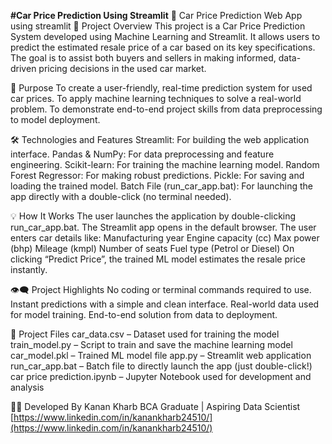 **#Car Price Prediction Using Streamlit**
🚗 Car Price Prediction Web App using streamlit
📌 Project Overview
This project is a Car Price Prediction System developed using Machine Learning and Streamlit. It allows users to predict the estimated resale price of a car based on its key specifications. 
The goal is to assist both buyers and sellers in making informed, data-driven pricing decisions in the used car market.

🎯 Purpose
To create a user-friendly, real-time prediction system for used car prices.
To apply machine learning techniques to solve a real-world problem.
To demonstrate end-to-end project skills from data preprocessing to model deployment.

🛠️ Technologies and Features
Streamlit: For building the web application interface.
Pandas & NumPy: For data preprocessing and feature engineering.
Scikit-learn: For training the machine learning model.
Random Forest Regressor: For making robust predictions.
Pickle: For saving and loading the trained model.
Batch File (run_car_app.bat): For launching the app directly with a double-click (no terminal needed).

💡 How It Works
The user launches the application by double-clicking run_car_app.bat.
The Streamlit app opens in the default browser.
The user enters car details like:
Manufacturing year
Engine capacity (cc)
Max power (bhp)
Mileage (kmpl)
Number of seats
Fuel type (Petrol or Diesel)
On clicking “Predict Price”, the trained ML model estimates the resale price instantly.

👁️‍🗨️ Project Highlights
No coding or terminal commands required to use.
Instant predictions with a simple and clean interface.
Real-world data used for model training.
End-to-end solution from data to deployment.

📁 Project Files
car_data.csv – Dataset used for training the model
train_model.py – Script to train and save the machine learning model
car_model.pkl – Trained ML model file
app.py – Streamlit web application
run_car_app.bat – Batch file to directly launch the app (just double-click!)
car price prediction.ipynb – Jupyter Notebook used for development and analysis

👨‍💻 Developed By
Kanan Kharb
BCA Graduate | Aspiring Data Scientist 
[https://www.linkedin.com/in/kanankharb24510/](https://www.linkedin.com/in/kanankharb24510/)
